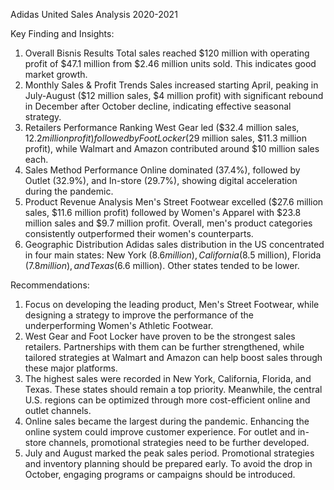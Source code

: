 Adidas United Sales Analysis 2020-2021

Key Finding and Insights:
1. Overall Bisnis Results
   Total sales reached $120 million with operating profit of $47.1 million from $2.46 million units sold. This indicates good market growth.
2. Monthly Sales & Profit Trends
   Sales increased starting April, peaking in July-August ($12 million sales, $4 million profit) with significant rebound in December after October decline, indicating effective seasonal strategy.
3. Retailers Performance Ranking
   West Gear led ($32.4 million sales, $12.2 million profit) followed by Foot Locker ($29 million sales, $11.3 million profit), while Walmart and Amazon contributed around $10 million sales each.
4. Sales Method Performance
   Online dominated (37.4%), followed by Outlet (32.9%), and In-store (29.7%), showing digital acceleration during the pandemic.
5. Product Revenue Analysis
   Men's Street Footwear excelled ($27.6 million sales, $11.6 million profit) followed by Women's Apparel with $23.8 million sales and $9.7 million profit. Overall, men's product categories consistently outperformed their women's counterparts.
6. Geographic Distribution
   Adidas sales distribution in the US concentrated in four main states: New York ($8.6 million), California ($8.5 million), Florida ($7.8 million), and Texas ($6.6 million). Other states tended to be lower.

Recommendations:
1. Focus on developing the leading product, Men's Street Footwear, while designing a strategy to improve the performance of the underperforming Women's Athletic Footwear.
2. West Gear and Foot Locker have proven to be the strongest sales retailers. Partnerships with them can be further strengthened, while tailored strategies at Walmart and Amazon can help boost sales through these major platforms.
3. The highest sales were recorded in New York, California, Florida, and Texas. These states should remain a top priority. Meanwhile, the central U.S. regions can be optimized through more cost-efficient online and outlet channels.
4. Online sales became the largest during the pandemic. Enhancing the online system could improve customer experience. For outlet and in-store channels, promotional strategies need to be further developed.
5. July and August marked the peak sales period. Promotional strategies and inventory planning should be prepared early. To avoid the drop in October, engaging programs or campaigns should be introduced.


